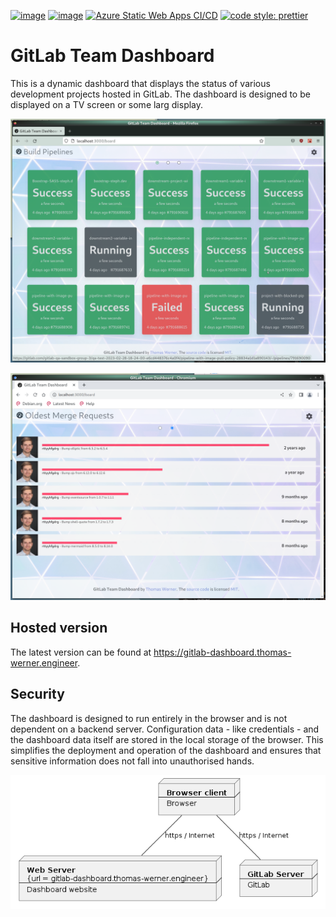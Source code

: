 [![image](https://api.codiga.io/project/35798/status/svg)](https://app.codiga.io/hub/project/35798/gitlab-team-dashboard)
[![image](https://api.codiga.io/project/35798/score/svg)](https://app.codiga.io/hub/project/35798/gitlab-team-dashboard)
[![Azure Static Web Apps CI/CD](https://github.com/huddeldaddel/gitlab-team-dashboard/actions/workflows/azure-static-web-apps-zealous-water-0a5e94103.yml/badge.svg?branch=main)](https://github.com/huddeldaddel/gitlab-team-dashboard/actions/workflows/azure-static-web-apps-zealous-water-0a5e94103.yml)
[![code style: prettier](https://img.shields.io/badge/code_style-prettier-ff69b4.svg?style=flat-square)](https://github.com/prettier/prettier)

# GitLab Team Dashboard

This is a dynamic dashboard that displays the status of various development projects hosted in GitLab. The dashboard is designed to be displayed on a TV screen or some larg display. 

![image](./docs/Build-Pipelines.png)

![image](./docs/Oldest-Merge-Requests.png)

## Hosted version

The latest version can be found at https://gitlab-dashboard.thomas-werner.engineer.

## Security

The dashboard is designed to run entirely in the browser and is not dependent on a backend server. Configuration data - like credentials - and the dashboard data itself are stored in the local storage of the browser. This simplifies the deployment and operation of the dashboard and ensures that sensitive information does not fall into unauthorised hands.

![image](./docs/overview.png)